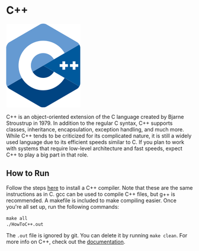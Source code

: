 # C++
![C++ Logo](img-c++.png)

C++ is an object-oriented extension of the C language created by Bjarne Stroustrup in 1979. In addition to the regular C syntax, C++ supports classes, inheritance, encapsulation, exception handling, and much more. While C++ tends to be criticized for its complicated nature, it is still a widely used language due to its efficient speeds similar to C. If you plan to work with systems that require low-level architecture and fast speeds, expect C++ to play a big part in that role.

## How to Run
Follow the steps [here](https://www.guru99.com/c-gcc-install.html) to install a C++ compiler. Note that these are the same instructions as in C. gcc can be used to compile C++ files, but g++ is recommended. A makefile is included to make compiling easier. Once you're all set up, run the following commands:
```
make all
./HowToC++.out
```

The `.out` file is ignored by git. You can delete it by running `make clean`. For more info on C++, check out the [documentation](https://devdocs.io/cpp/).
